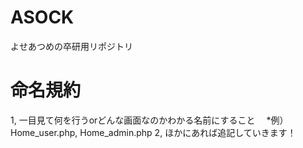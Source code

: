 # ASOCK
よせあつめの卒研用リポジトリ
# 命名規約
1, 一目見て何を行うorどんな画面なのかわかる名前にすること
　*例）Home_user.php, Home_admin.php
2, ほかにあれば追記していきます！

